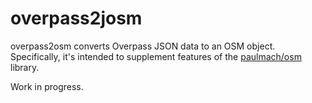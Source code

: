 # overpass2josm

overpass2osm converts Overpass JSON data to an OSM object. Specifically, it's intended to supplement features of the [paulmach/osm](https://github.com/paulmach/osm) library.

Work in progress.